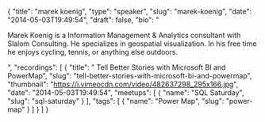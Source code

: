 {
  "title": "marek koenig",
  "type": "speaker",
  "slug": "marek-koenig",
  "date": "2014-05-03T19:49:54",
  "draft": false,
  "bio": "<p>Marek Koenig is a Information Management & Analytics consultant with Slalom Consulting. He specializes in geospatial visualization. In his free time he enjoys cycling, tennis, or anything else outdoors.</p>",
  "recordings": [
    {
      "title": " Tell Better Stories with Microsoft BI and PowerMap",
      "slug": "tell-better-stories-with-microsoft-bi-and-powermap",
      "thumbnail": "https://i.vimeocdn.com/video/482637298_295x166.jpg",
      "date": "2014-05-03T19:49:54",
      "meetups": [
        {
          "name": "SQL Saturday",
          "slug": "sql-saturday"
        }
      ],
      "tags": [
        {
          "name": "Power Map",
          "slug": "power-map"
        }
      ]
    }
  ]
}